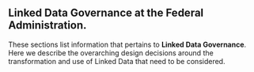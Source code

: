 ## Linked Data Governance at the Federal Administration.

These sections list information that pertains to **Linked Data Governance**. Here we describe the overarching design decisions around the transformation and use of Linked Data that need to be considered.
